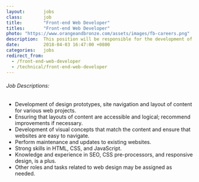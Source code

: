 ```yaml
---
layout:       jobs
class:        job
title:        "Front-end Web Developer"
titles:       "Front-end Web Developer"
photo: "https://www.orangeandbronze.com/assets/images/fb-careers.png"
description:  This position will be responsible for the development of design prototypes, site navigation and layout of content for various web projects.
date:         2018-04-03 16:47:00 +0800
categories:   jobs
redirect_from:
  - /front-end-web-developer
  - /technical/front-end-web-developer
---
```

<!-- Do not leave new lines after each element. Elements after new lines will not be rendered. -->
<h6 class="-dark">Job Descriptions:</h6>
<ul>
  <li>
    Development of design prototypes, site navigation and layout of content for various web projects.
  </li>
  <li>
    Ensuring that layouts of content are accessible and logical; recommend improvements if necessary.
  </li>
  <li>
    Development of visual concepts that match the content and ensure that websites are easy to navigate.
  </li>
  <li>
    Perform maintenance and updates to existing websites.
  </li>
  <li>
    Strong skills in HTML, CSS, and JavaScript.
  </li>
  <li>
    Knowledge and experience in SEO, CSS pre-processors, and responsive design, is a plus.
  </li>
  <li>
    Other roles and tasks related to web design may be assigned as needed.
  </li>
</ul>
